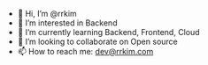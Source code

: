 - 👋 Hi, I’m @rrkim
- 👀 I’m interested in Backend
- 🌱 I’m currently learning Backend, Frontend, Cloud
- 💞️ I’m looking to collaborate on Open source
- 📫 How to reach me: dev@rrkim.com
